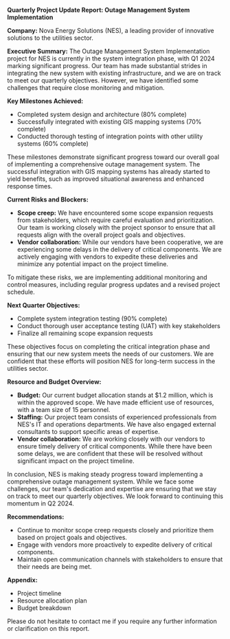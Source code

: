 **Quarterly Project Update Report: Outage Management System Implementation**

**Company:** Nova Energy Solutions (NES), a leading provider of innovative solutions to the utilities sector.

**Executive Summary:**
The Outage Management System Implementation project for NES is currently in the system integration phase, with Q1 2024 marking significant progress. Our team has made substantial strides in integrating the new system with existing infrastructure, and we are on track to meet our quarterly objectives. However, we have identified some challenges that require close monitoring and mitigation.

**Key Milestones Achieved:**

* Completed system design and architecture (80% complete)
* Successfully integrated with existing GIS mapping systems (70% complete)
* Conducted thorough testing of integration points with other utility systems (60% complete)

These milestones demonstrate significant progress toward our overall goal of implementing a comprehensive outage management system. The successful integration with GIS mapping systems has already started to yield benefits, such as improved situational awareness and enhanced response times.

**Current Risks and Blockers:**

* **Scope creep:** We have encountered some scope expansion requests from stakeholders, which require careful evaluation and prioritization. Our team is working closely with the project sponsor to ensure that all requests align with the overall project goals and objectives.
* **Vendor collaboration:** While our vendors have been cooperative, we are experiencing some delays in the delivery of critical components. We are actively engaging with vendors to expedite these deliveries and minimize any potential impact on the project timeline.

To mitigate these risks, we are implementing additional monitoring and control measures, including regular progress updates and a revised project schedule.

**Next Quarter Objectives:**

* Complete system integration testing (90% complete)
* Conduct thorough user acceptance testing (UAT) with key stakeholders
* Finalize all remaining scope expansion requests

These objectives focus on completing the critical integration phase and ensuring that our new system meets the needs of our customers. We are confident that these efforts will position NES for long-term success in the utilities sector.

**Resource and Budget Overview:**

* **Budget:** Our current budget allocation stands at $1.2 million, which is within the approved scope. We have made efficient use of resources, with a team size of 15 personnel.
* **Staffing:** Our project team consists of experienced professionals from NES's IT and operations departments. We have also engaged external consultants to support specific areas of expertise.
* **Vendor collaboration:** We are working closely with our vendors to ensure timely delivery of critical components. While there have been some delays, we are confident that these will be resolved without significant impact on the project timeline.

In conclusion, NES is making steady progress toward implementing a comprehensive outage management system. While we face some challenges, our team's dedication and expertise are ensuring that we stay on track to meet our quarterly objectives. We look forward to continuing this momentum in Q2 2024.

**Recommendations:**

* Continue to monitor scope creep requests closely and prioritize them based on project goals and objectives.
* Engage with vendors more proactively to expedite delivery of critical components.
* Maintain open communication channels with stakeholders to ensure that their needs are being met.

**Appendix:**

* Project timeline
* Resource allocation plan
* Budget breakdown

Please do not hesitate to contact me if you require any further information or clarification on this report.